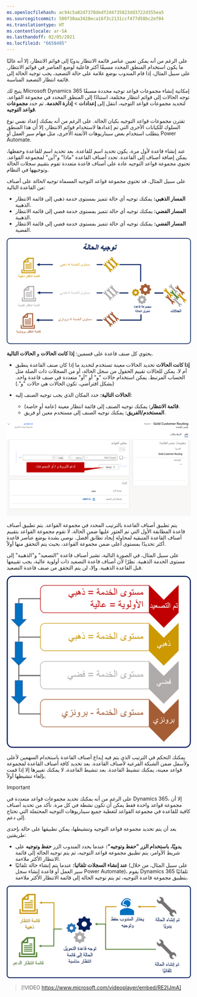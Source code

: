 ```yaml
---
ms.openlocfilehash: ac94c5a82d7370dedf2d4735823dd3722d355ea5
ms.sourcegitcommit: 500f30aa3428eca16f3c2131ccf477d58bc2ef04
ms.translationtype: HT
ms.contentlocale: ar-SA
ms.lasthandoff: 02/05/2021
ms.locfileid: "6658485"
---
```

على الرغم من أنه يمكن تعيين عناصر قائمة الانتظار يدويًا إلى قوائم الانتظار، إلا أنه غالبًا ما يكون استخدام المنطق المحدد مسبقًا أكثر فاعلية لوضع العناصر في قوائم الانتظار. على سبيل المثال، إذا قام المندوب بوضع علامة على حالة التصعيد، يجب توجيه الحالة إلى قائمة انتظار التصعيد المناسبة.

يتيح لك Microsoft Dynamics 365 إمكانية إنشاء مجموعات قواعد توجيه محددة مسبقًا توجه الحالات إلى قوائم انتظار مختلفة، استنادًا إلى المنطق المحدد في مجموعة القواعد. لتحديد مجموعات قواعد التوجيه، انتقل إلى **إعدادات** \> **إدارة الخدمة**، ثم حدد **مجموعات قواعد التوجيه**.

تقترن مجموعات قواعد التوجيه بكيان الحالة. على الرغم من أنه يمكنك إعداد نفس نوع السلوك للكيانات الأخرى التي تم إعدادها لاستخدام قوائم الانتظار، إلا أن هذا المنطق يتطلب استخدام بعض سيناريوهات الأتمتة الأخرى، مثل مهام سير العمل أو Power Automate.

عند إنشاء قاعدة لأول مرة، يكون تحديد اسم للقاعدة. بعد تحديد اسم للقاعدة وحفظها، يمكن إضافة أصناف إلى القاعدة. تحدد أصناف القاعدة "ماذا" و"أين" لمجموعة القواعد. تحتوي مجموعة قواعد التوجيه عادة على أصناف قاعدة متعددة تقوم بتقييم سجلات الحالة وتوجيهها في النظام.

على سبيل المثال، قد تحتوي مجموعة قواعد التوجيه المسماة *توجيه الحالة* على أصناف من القاعدة التالية:
- **المسار الذهبي:** يمكنك توجيه أي حالة تتميز بمستوى خدمة ذهبي إلى قائمة الانتظار الذهبية.
- **المسار الفضي:** يمكنك توجيه أي حالة تتميز بمستوى خدمة فضي إلى قائمة الانتظار الذهبية.
- **المسار الفضي:** يمكنك توجيه أي حالة تتميز بمستوى خدمة فضي إلى قائمة الانتظار الفضية.

![مثال على رسم تخطيطي لتوجيه الحالة باستخدام مجموعات القواعد ومستويات الخدمة.](../media/qu-unit6-1.png)

يحتوي كل صنف قاعدة على قسمين: **إذا كانت الحالات** و **الحالات التالية**.

- **إذا كانت الحالات** تحديد الحالات معينة تستخدم لتحديد ما إذا كان صنف القاعدة ينطبق أم لا.
    يمكن للحالات تقييم الحقول من سجل الحالة، أو من السجلات ذات الصلة مثل الحساب المرتبط.
    يمكن استخدام حالات "و" أو "أو" متعددة في صنف قاعدة واحد. (بشكل افتراضي، تكون الحالات هي حالات "و".)

- **الحالات التالية:** حدد المكان الذي يجب توجيه الصنف إليه:
    - **قائمة الانتظار:** يمكنك توجيه الصنف إلى قائمة انتظار معينة (عامة أو خاصة).
    - **المستخدم/الفريق:** يمكنك توجيه الصنف إلى مستخدم معين أو فريق.

![لقطة شاشة لصفحة أصناف القاعدة مع تمييز "معايير القاعدة".](../media/qu-unit6-2.png)

يتم تطبيق أصناف القاعدة بالترتيب المحدد في مجموعة القواعد. يتم تطبيق أصناف قاعدة المطابقة الأول التي تم العثور عليها ضمن الحالة. لا تقوم مجموعة القواعد بتقييم أصناف القاعدة المتبقية لمحاولة إيجاد تطابق أفضل. نوصي بشدة بوضع عناصر قاعدة أكثر تحديدًا بمستوى أعلى ضمن مجموعة القواعد، بحيث يتم التحقق منها أولاً.

على سبيل المثال، في الصورة التالية، تشير أصناف قاعدة "التصعيد" و"الذهبية" إلى مستوى الخدمة الذهبية. نظرًا لأن أصناف قاعدة التصعيد ذات أولوية عالية، يجب تقييمها قبل القاعدة الذهبية. وإلا، لن يتم التحقق من صنف قاعدة التصعيد.

![رسم تخطيطي لمستويات الخدمة وأولوية كل منها.](../media/qu-unit6-3.png)

يمكنك التحكم في الترتيب الذي يتم فيه إيداع أصناف القاعدة باستخدام السهمين لأعلى ولأسفل ضمن الشبكة الفرعية لأصناف القاعدة. بعد تحديد كافة أصناف القاعدة لمجموعة قواعد معينة، يمكنك تنشيط القاعدة. بعد تنشيط القاعدة، لا يمكنك تغييرها إلا إذا قمت بإلغاء تنشيطها أولاً.

> [!IMPORTANT] 
> على الرغم من أنه يمكنك تحديد مجموعات قواعد متعددة في Dynamics 365، إلا أن مجموعة قواعد واحدة فقط يمكن أن تكون نشطة في كل مرة. تأكد من تحديد أصناف كافية للقاعدة في مجموعة القواعد لتغطية جميع سيناريوهات التوجيه المحتملة التي تحتاج إلى دعم. 

بعد أن يتم تحديد مجموعة قواعد التوجيه وتنشيطها، يمكن تطبيقها على حالة بإحدى طريقتين:

- **يدويًا، باستخدام الزر "حفظ وتوجيه":** عندما يحدد المندوب الزر **حفظ وتوجيه** على شريط الأوامر، يتم تطبيق مجموعة قواعد التوجيه، ثم يتم توجيه الحالة إلى قائمة الانتظار الأكثر ملاءمة.
- **عند إنشاء السجلات تلقائيا:** عندما يتم إنشاء حالة تلقائيًا (على سبيل المثال، من خلال سير العمل أو قاعدة إنشاء سجل Power Automate)، يقوم Dynamics 365 تلقائيًا بتطبيق مجموعة قاعدة التوجيه، ثم يتم توجيه الحالة إلى قائمة الانتظار الأكثر ملاءمة.

![مثال على الرسم التخطيطي لقواعد التوجيه المطبقة على حالة.](../media/qu-unit6-4.png)

> [!VIDEO https://www.microsoft.com/videoplayer/embed/RE2IJmA]
